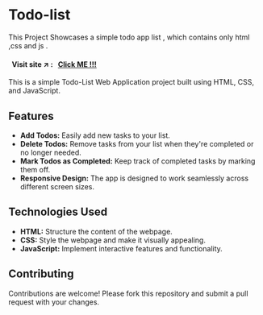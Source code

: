 # Todo-list
This Project Showcases a simple todo app list , which contains only html ,css and js . 

#### &nbsp; Visit site :arrow_upper_right: : &nbsp; [Click ME !!!](https://kallangouda.github.io/Todo-list/)

This is a simple Todo-List Web Application project built using HTML, CSS, and JavaScript.

## Features

- **Add Todos:** Easily add new tasks to your list.
- **Delete Todos:** Remove tasks from your list when they're completed or no longer needed.
- **Mark Todos as Completed:** Keep track of completed tasks by marking them off.
- **Responsive Design:** The app is designed to work seamlessly across different screen sizes.

## Technologies Used

- **HTML:** Structure the content of the webpage.
- **CSS:** Style the webpage and make it visually appealing.
- **JavaScript:** Implement interactive features and functionality.

## Contributing

Contributions are welcome! Please fork this repository and submit a pull request with your changes.
